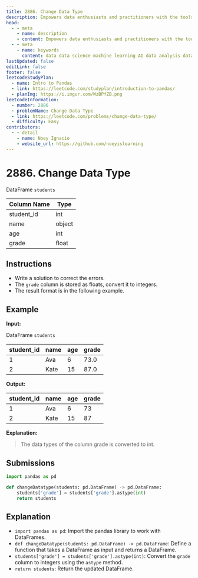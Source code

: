 ```yaml
---
title: 2886. Change Data Type
description: Empowers data enthusiasts and practitioners with the tools and knowledge to unlock the potential of data.
head:
  - - meta
    - name: description
    - content: Empowers data enthusiasts and practitioners with the tools and knowledge to unlock the potential of data.
  - - meta
    - name: keywords
      content: data data science machine learning AI data analysis data-driven data enthusiasts data practitioners
lastUpdated: false
editLink: false
footer: false
leetcodeStudyPlan:
  - name: Intro to Pandas
  - link: https://leetcode.com/studyplan/introduction-to-pandas/
  - planImg: https://i.imgur.com/WzBPfZB.png
leetcodeInformation:
  - number: 2886
  - problemName: Change Data Type
  - link: https://leetcode.com/problems/change-data-type/
  - difficulty: Easy
contributors:
  - - detail
    - name: Noey Ignacio
    - website_url: https://github.com/noeyislearning
---
```


# 2886. Change Data Type

DataFrame `students`

<ScrollableTableContainer>

| Column Name | Type   |
| ----------- | ------ |
| student_id  | int    |
| name        | object |
| age         | int    |
| grade       | float  |

</ScrollableTableContainer>

## Instructions

- Write a solution to correct the errors.
- The `grade` column is stored as floats, convert it to integers.
- The result format is in the following example.

## Example

**Input:**

DataFrame `students`

<ScrollableTableContainer>

| student_id | name | age | grade |
| ---------- | ---- | --- | ----- |
| 1          | Ava  | 6   | 73.0  |
| 2          | Kate | 15  | 87.0  |

</ScrollableTableContainer>

**Output:**

<ScrollableTableContainer>

| student_id | name | age | grade |
| ---------- | ---- | --- | ----- |
| 1          | Ava  | 6   | 73    |
| 2          | Kate | 15  | 87    |

</ScrollableTableContainer>

**Explanation:**

> The data types of the column grade is converted to int.

## Submissions

```python :line-numbers
import pandas as pd

def changeDatatype(students: pd.DataFrame) -> pd.DataFrame:
    students['grade'] = students['grade'].astype(int)
    return students
```

## Explanation

<CustomAccordion title="Python (Pandas)" submitted_by="@noeyislearning" submit_website_url="https://github.com/noeyislearning" :collapsed=false>

- `import pandas as pd`: Import the pandas library to work with DataFrames.
- `def changeDatatype(students: pd.DataFrame) -> pd.DataFrame`: Define a function that takes a DataFrame as input and returns a DataFrame.
- `students['grade'] = students['grade'].astype(int)`: Convert the `grade` column to integers using the `astype` method.
- `return students`: Return the updated DataFrame.

</CustomAccordion>
